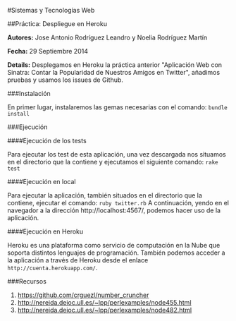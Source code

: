 #Sistemas y Tecnologías Web 

##Práctica: Despliegue en Heroku

**Autores:** Jose Antonio Rodríguez Leandro y Noelia Rodríguez Martín
			 
**Fecha:** 29 Septiembre 2014

**Details:** Desplegamos en Heroku la práctica anterior "Aplicación Web con Sinatra: Contar la Popularidad de Nuestros Amigos en Twitter", añadimos pruebas y usamos los issues de Github. 

###Instalación

En primer lugar, instalaremos las gemas necesarias con el comando:
`bundle install`

###Ejecución

####Ejecución de los tests

Para ejecutar los test de esta aplicación, una vez descargada nos situamos en el directorio que la contiene y ejecutamos el siguiente comando:
`rake test`

####Ejecución en local

Para ejecutar la aplicación, también situados en el directorio que la contiene, ejecutar el comando:
`ruby twitter.rb`
A continuación, yendo en el navegador a la dirección http://localhost:4567/, podemos hacer uso de la aplicación.

####Ejecución en Heroku

Heroku es una plataforma como servicio de computación en la Nube que soporta distintos lenguajes de programación. También podemos acceder a la aplicación a través de Heroku desde el enlace `http://cuenta.herokuapp.com/`.

###Recursos

1. https://github.com/crguezl/number_cruncher
2. http://nereida.deioc.ull.es/~lpp/perlexamples/node455.html
3. http://nereida.deioc.ull.es/~lpp/perlexamples/node482.html


